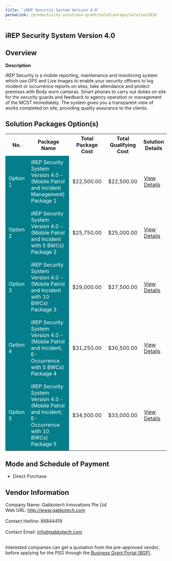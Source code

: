 ```yaml
---
title: 'iREP Security System Version 4.0'
permalink: /productivity-solutions-grant/solutionrepo/solution2816
---
```


## iREP Security System Version 4.0

## Overview

**Description**

iREP Security is a mobile reporting, maintenance and monitoring system which use GPS and Live Images to enable your security officers to log incident or occurrence reports on sites, take attendance and protect premises with Body worn cameras.  Smart phones to carry out duties on site for the security guards and feedback to agency operation or management of the MCST immediately.  The system gives you a transparent view of works completed on site, providing quality assurance to the clients.

## Solution Packages Option(s)

<table>
<tr>
<th><b>No.</b></th>
<th><b>Package Name</b></th>
<th><b>Total Package Cost</b></th>
<th><b>Total Qualifying Cost</b></th>
<th><b>Solution Details</b></th>
</tr>
<tr>
<td style='padding: 10px; background-color: #037E8A; color: #FFFFFF;'>Option 1</td>
<td style='padding: 10px; background-color: #037E8A; color: #FFFFFF;'>iREP Security System Version 4.0 - (Mobile Patrol and Incident Management) Package 1</td>
<td style='padding: 10px;'>$22,500.00</td>
<td style='padding: 10px;'>$22,500.00</td>
<td style='padding: 10px;'><a href='/images/psg/Gabkotech_iREP_20210378_Desensitised_Annex_3_Part_1.pdf' target='_blank'>View Details</a></td>
</tr>
<tr>
<td style='padding: 10px; background-color: #037E8A; color: #FFFFFF;'>Option 2</td>
<td style='padding: 10px; background-color: #037E8A; color: #FFFFFF;'>iREP Security System Version 4.0 - (Mobile Patrol and Incident with 5 BWCs) Package 2</td>
<td style='padding: 10px;'>$25,750.00</td>
<td style='padding: 10px;'>$25,000.00</td>
<td style='padding: 10px;'><a href='/images/psg/Gabkotech_iREP_20210378_Desensitised_Annex_3_Part_2.pdf' target='_blank'>View Details</a></td>
</tr>
<tr>
<td style='padding: 10px; background-color: #037E8A; color: #FFFFFF;'>Option 3</td>
<td style='padding: 10px; background-color: #037E8A; color: #FFFFFF;'>iREP Security System Version 4.0 - (Mobile Patrol and Incident with 10 BWCs) Package 3</td>
<td style='padding: 10px;'>$29,000.00</td>
<td style='padding: 10px;'>$27,500.00</td>
<td style='padding: 10px;'><a href='/images/psg/Gabkotech_iREP_20210378_Desensitised_Annex_3_Part_3.pdf' target='_blank'>View Details</a></td>
</tr>
<tr>
<td style='padding: 10px; background-color: #037E8A; color: #FFFFFF;'>Option 4</td>
<td style='padding: 10px; background-color: #037E8A; color: #FFFFFF;'>iREP Security System Version 4.0 - (Mobile Patrol and Incident, E-Occurrence with 5 BWCs) Package 4</td>
<td style='padding: 10px;'>$31,250.00</td>
<td style='padding: 10px;'>$30,500.00</td>
<td style='padding: 10px;'><a href='/images/psg/Gabkotech_iREP_20210378_Desensitised_Annex_3_Part_4.pdf' target='_blank'>View Details</a></td>
</tr>
<tr>
<td style='padding: 10px; background-color: #037E8A; color: #FFFFFF;'>Option 5</td>
<td style='padding: 10px; background-color: #037E8A; color: #FFFFFF;'>iREP Security System Version 4.0 - (Mobile Patrol and Incident, E-Occurrence with 10 BWCs) Package 5</td>
<td style='padding: 10px;'>$34,500.00</td>
<td style='padding: 10px;'>$33,000.00</td>
<td style='padding: 10px;'><a href='/images/psg/Gabkotech_iREP_20210378_Desensitised_Annex_3_Part_5.pdf' target='_blank'>View Details</a></td>
</tr>
</table>

## Mode and Schedule of Payment

 - Direct Purchase

## Vendor Information

 Company Name: Gabkotech Innovations Pte Ltd<br>Web URL: http://www.gabkotech.com <br><br>Contact Hotline: 66844419 <br><br>Contact Email: info@gabkotech.com <br><br>

Interested companies can get a quotation from the pre-approved vendor, before applying for the PSG through the <a href='https://www.businessgrants.gov.sg/' target='_blank' rel='noopener'>Business Grant Portal (BGP)</a>.

<script src="/jquery/resize-tables.js"></script>
